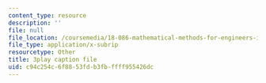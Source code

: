 ```yaml
---
content_type: resource
description: ''
file: null
file_location: /coursemedia/18-086-mathematical-methods-for-engineers-ii-spring-2006/c94c254c6f8853fdb3fbffff955426dc_ZPmBMd6OZeQ.vtt
file_type: application/x-subrip
resourcetype: Other
title: 3play caption file
uid: c94c254c-6f88-53fd-b3fb-ffff955426dc
---
```

